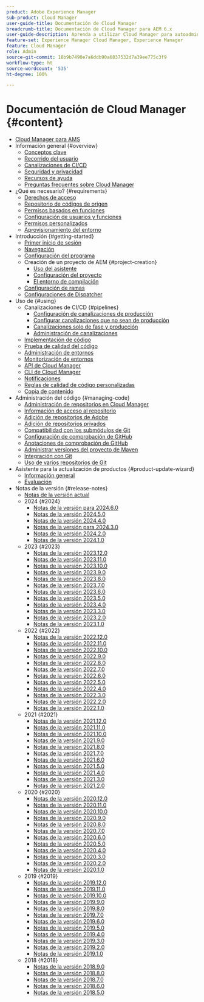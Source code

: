 ```yaml
---
product: Adobe Experience Manager
sub-product: Cloud Manager
user-guide-title: Documentación de Cloud Manager
breadcrumb-title: Documentación de Cloud Manager para AEM 6.x
user-guide-description: Aprenda a utilizar Cloud Manager para autoadministrar Adobe Experience Manager para AMS en la nube.
feature-set: Experience Manager Cloud Manager, Experience Manager
feature: Cloud Manager
role: Admin
source-git-commit: 18b9b7490e7a6ddb90a6837532d7a39ee775c3f9
workflow-type: ht
source-wordcount: '535'
ht-degree: 100%

---
```



# Documentación de Cloud Manager {#content}

+ [Cloud Manager para AMS](/help/introduction.md)
+ Información general {#overview}
   + [Conceptos clave](/help/overview/key-concepts.md)
   + [Recorrido del usuario](/help/overview/user-journey.md)
   + [Canalizaciones de CI/CD](/help/overview/ci-cd-pipelines.md)
   + [Seguridad y privacidad](/help/overview/security-and-privacy.md)
   + [Recursos de ayuda](/help/overview/help-resources.md)
   + [Preguntas frecuentes sobre Cloud Manager](/help/overview/faqs.md)
+ ¿Qué es necesario? {#requirements}
   + [Derechos de acceso](/help/requirements/access-rights.md)
   + [Repositorio de códigos de origen](/help/requirements/source-code-repository.md)
   + [Permisos basados en funciones](/help/requirements/role-based-permissions.md)
   + [Configuración de usuarios y funciones](/help/requirements/users-and-roles.md)
   + [Permisos personalizados](/help/using/custom-permissions.md)
   + [Aprovisionamiento del entorno](/help/requirements/environment-provisioning.md)
+ Introducción {#getting-started}
   + [Primer inicio de sesión](/help/getting-started/first-time-login.md)
   + [Navegación](/help/getting-started/navigation.md)
   + [Configuración del programa](/help/getting-started/program-setup.md)
   + Creación de un proyecto de AEM {#project-creation}
      + [Uso del asistente](/help/getting-started/using-the-wizard.md)
      + [Configuración del proyecto](/help/getting-started/project-setup.md)
      + [El entorno de compilación](/help/getting-started/build-environment.md)
   + [Configuración de ramas](/help/getting-started/configuring-branches.md)
   + [Configuraciones de Dispatcher](/help/getting-started/dispatcher-configurations.md)
+ Uso de {#using}
   + Canalizaciones de CI/CD {#pipelines}
      + [Configuración de canalizaciones de producción](/help/using/production-pipelines.md)
      + [Configurar canalizaciones que no sean de producción](/help/using/non-production-pipelines.md)
      + [Canalizaciones solo de fase y producción](/help/using/stage-prod-only.md)
      + [Administración de canalizaciones](/help/using/managing-pipelines.md)
   + [Implementación de código](/help/using/code-deployment.md)
   + [Prueba de calidad del código](/help/using/code-quality-testing.md)
   + [Administración de entornos](/help/using/managing-environments.md)
   + [Monitorización de entornos](/help/using/monitoring-environments.md)
   + [API de Cloud Manager](https://developer.adobe.com/experience-cloud/cloud-manager/reference/api/)
   + [CLI de Cloud Manager](https://github.com/adobe/aio-cli-plugin-cloudmanager/blob/main/README.md)
   + [Notificaciones](/help/using/notifications.md)
   + [Reglas de calidad de código personalizadas](/help/using/custom-code-quality-rules.md)
   + [Copia de contenido](/help/using/content-copy.md)
+ Administración del código {#managing-code}
   + [Administración de repositorios en Cloud Manager](/help/managing-code/managing-repositories.md)
   + [Información de acceso al repositorio](/help/managing-code/accessing-repositories.md)
   + [Adición de repositorios de Adobe](/help/managing-code/adobe-repositories.md)
   + [Adición de repositorios privados](/help/managing-code/private-repositories.md)
   + [Compatibilidad con los submódulos de Git](/help/managing-code/git-submodules.md)
   + [Configuración de comprobación de GitHub](/help/managing-code/github-check-config.md)
   + [Anotaciones de comprobación de GitHub](/help/managing-code/github-annotations.md)
   + [Administrar versiones del proyecto de Maven](/help/managing-code/maven-project-version.md)
   + [Integración con Git](/help/managing-code/git-integration.md)
   + [Uso de varios repositorios de Git](/help/managing-code/multiple-git-repos.md)
+ Asistente para la actualización de productos {#product-update-wizard}
   + [Información general](/help/product-update-wizard/overview.md)
   + [Evaluación](/help/product-update-wizard/evaluation.md)
+ Notas de la versión {#release-notes}
   + [Notas de la versión actual](/help/release-notes/current.md)
   + 2024 {#2024}
      + [Notas de la versión para 2024.6.0](/help/release-notes/2024/2024-6-0.md)
      + [Notas de la versión 2024.5.0](/help/release-notes/2024/2024-5-0.md)
      + [Notas de la versión 2024.4.0](/help/release-notes/2024/2024-4-0.md)
      + [Notas de la versión para 2024.3.0](/help/release-notes/2024/2024-3-0.md)
      + [Notas de la versión 2024.2.0](/help/release-notes/2024/2024-2-0.md)
      + [Notas de la versión 2024.1.0](/help/release-notes/2024/2024-1-0.md)
   + 2023 {#2023}
      + [Notas de la versión 2023.12.0](/help/release-notes/2023/2023-12-0.md)
      + [Notas de la versión 2023.11.0](/help/release-notes/2023/2023-11-0.md)
      + [Notas de la versión 2023.10.0](/help/release-notes/2023/2023-10-0.md)
      + [Notas de la versión 2023.9.0](/help/release-notes/2023/2023-9-0.md)
      + [Notas de la versión 2023.8.0](/help/release-notes/2023/2023-8-0.md)
      + [Notas de la versión 2023.7.0](/help/release-notes/2023/2023-7-0.md)
      + [Notas de la versión 2023.6.0](/help/release-notes/2023/2023-6-0.md)
      + [Notas de la versión 2023.5.0](/help/release-notes/2023/2023-5-0.md)
      + [Notas de la versión 2023.4.0](/help/release-notes/2023/2023-4-0.md)
      + [Notas de la versión 2023.3.0](/help/release-notes/2023/2023-3-0.md)
      + [Notas de la versión 2023.2.0](/help/release-notes/2023/2023-2-0.md)
      + [Notas de la versión 2023.1.0](/help/release-notes/2023/2023-1-0.md)
   + 2022 {#2022}
      + [Notas de la versión 2022.12.0](/help/release-notes/2022/2022-12-0.md)
      + [Notas de la versión 2022.11.0](/help/release-notes/2022/2022-11-0.md)
      + [Notas de la versión 2022.10.0](/help/release-notes/2022/2022-10-0.md)
      + [Notas de la versión 2022.9.0](/help/release-notes/2022/2022-9-0.md)
      + [Notas de la versión 2022.8.0](/help/release-notes/2022/2022-8-0.md)
      + [Notas de la versión 2022.7.0](/help/release-notes/2022/2022-7-0.md)
      + [Notas de la versión 2022.6.0](/help/release-notes/2022/2022-6-0.md)
      + [Notas de la versión 2022.5.0](/help/release-notes/2022/2022-5-0.md)
      + [Notas de la versión 2022.4.0](/help/release-notes/2022/2022-4-0.md)
      + [Notas de la versión 2022.3.0](/help/release-notes/2022/2022-3-0.md)
      + [Notas de la versión 2022.2.0](/help/release-notes/2022/2022-2-0.md)
      + [Notas de la versión 2022.1.0](/help/release-notes/2022/2022-1-0.md)
   + 2021 {#2021}
      + [Notas de la versión 2021.12.0](/help/release-notes/2021/2021-12-0.md)
      + [Notas de la versión 2021.11.0](/help/release-notes/2021/2021-11-0.md)
      + [Notas de la versión 2021.10.0](/help/release-notes/2021/2021-10-0.md)
      + [Notas de la versión 2021.9.0](/help/release-notes/2021/2021-9-0.md)
      + [Notas de la versión 2021.8.0](/help/release-notes/2021/2021-8-0.md)
      + [Notas de la versión 2021.7.0](/help/release-notes/2021/2021-7-0.md)
      + [Notas de la versión 2021.6.0](/help/release-notes/2021/2021-6-0.md)
      + [Notas de la versión 2021.5.0](/help/release-notes/2021/2021-5-0.md)
      + [Notas de la versión 2021.4.0](/help/release-notes/2021/2021-4-0.md)
      + [Notas de la versión 2021.3.0](/help/release-notes/2021/2021-3-0.md)
      + [Notas de la versión 2021.2.0](/help/release-notes/2021/2021-2-0.md)
   + 2020 {#2020}
      + [Notas de la versión 2020.12.0](/help/release-notes/2020/2020-12-0.md)
      + [Notas de la versión 2020.11.0](/help/release-notes/2020/2020-11-0.md)
      + [Notas de la versión 2020.10.0](/help/release-notes/2020/2020-10-0.md)
      + [Notas de la versión 2020.9.0](/help/release-notes/2020/2020-9-0.md)
      + [Notas de la versión 2020.8.0](/help/release-notes/2020/2020-8-0.md)
      + [Notas de la versión 2020.7.0](/help/release-notes/2020/2020-7-0.md)
      + [Notas de la versión 2020.6.0](/help/release-notes/2020/2020-6-0.md)
      + [Notas de la versión 2020.5.0](/help/release-notes/2020/2020-5-0.md)
      + [Notas de la versión 2020.4.0](/help/release-notes/2020/2020-4-0.md)
      + [Notas de la versión 2020.3.0](/help/release-notes/2020/2020-3-0.md)
      + [Notas de la versión 2020.2.0](/help/release-notes/2020/2020-2-0.md)
      + [Notas de la versión 2020.1.0](/help/release-notes/2020/2020-1-0.md)
   + 2019 {#2019}
      + [Notas de la versión 2019.12.0](/help/release-notes/2019/2019-12-0.md)
      + [Notas de la versión 2019.11.0](/help/release-notes/2019/2019-11-0.md)
      + [Notas de la versión 2019.10.0](/help/release-notes/2019/2019-10-0.md)
      + [Notas de la versión 2019.9.0](/help/release-notes/2019/2019-9-0.md)
      + [Notas de la versión 2019.8.0](/help/release-notes/2019/2019-8-0.md)
      + [Notas de la versión 2019.7.0](/help/release-notes/2019/2019-7-0.md)
      + [Notas de la versión 2019.6.0](/help/release-notes/2019/2019-6-0.md)
      + [Notas de la versión 2019.5.0](/help/release-notes/2019/2019-5-0.md)
      + [Notas de la versión 2019.4.0](/help/release-notes/2019/2019-4-0.md)
      + [Notas de la versión 2019.3.0](/help/release-notes/2019/2019-3-0.md)
      + [Notas de la versión 2019.2.0](/help/release-notes/2019/2019-2-0.md)
      + [Notas de la versión 2019.1.0](/help/release-notes/2019/2019-1-0.md)
   + 2018 {#2018}
      + [Notas de la versión 2018.9.0](/help/release-notes/2018/2018-9-0.md)
      + [Notas de la versión 2018.8.0](/help/release-notes/2018/2018-8-0.md)
      + [Notas de la versión 2018.7.0](/help/release-notes/2018/2018-7-0.md)
      + [Notas de la versión 2018.6.0](/help/release-notes/2018/2018-6-0.md)
      + [Notas de la versión 2018.5.0](/help/release-notes/2018/2018-5-0.md)
